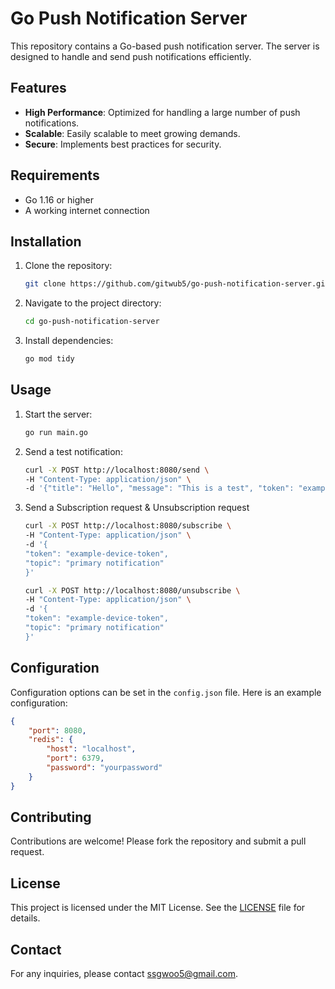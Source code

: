 # Go Push Notification Server

This repository contains a Go-based push notification server. The server is designed to handle and send push notifications efficiently.

## Features

- **High Performance**: Optimized for handling a large number of push notifications.
- **Scalable**: Easily scalable to meet growing demands.
- **Secure**: Implements best practices for security.

## Requirements

- Go 1.16 or higher
- A working internet connection

## Installation

1. Clone the repository:
    ```sh
    git clone https://github.com/gitwub5/go-push-notification-server.git
    ```
2. Navigate to the project directory:
    ```sh
    cd go-push-notification-server
    ```
3. Install dependencies:
    ```sh
    go mod tidy
    ```

## Usage

1. Start the server:
    ```sh
    go run main.go
    ```
2. Send a test notification:
    ```sh
    curl -X POST http://localhost:8080/send \
    -H "Content-Type: application/json" \
    -d '{"title": "Hello", "message": "This is a test", "token": "example-token"}'
    ```
3. Send a Subscription request & Unsubscription request
     ```sh
    curl -X POST http://localhost:8080/subscribe \
    -H "Content-Type: application/json" \
    -d '{
    "token": "example-device-token",
    "topic": "primary notification"
    }'
    ```

     ```sh
    curl -X POST http://localhost:8080/unsubscribe \
    -H "Content-Type: application/json" \
    -d '{
    "token": "example-device-token",
    "topic": "primary notification"
    }'
    ```

## Configuration

Configuration options can be set in the `config.json` file. Here is an example configuration:

```json
{
    "port": 8080,
    "redis": {
        "host": "localhost",
        "port": 6379,
        "password": "yourpassword"
    }
}
```


## Contributing

Contributions are welcome! Please fork the repository and submit a pull request.

## License

This project is licensed under the MIT License. See the [LICENSE](LICENSE) file for details.

## Contact

For any inquiries, please contact [ssgwoo5@gmail.com](mailto:ssgwoo5@gmail.com).
